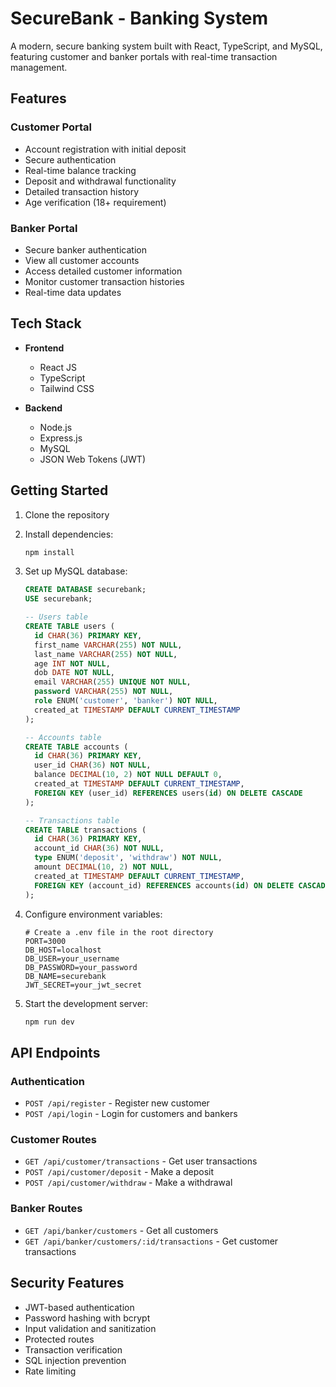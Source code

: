 # SecureBank - Banking System

A modern, secure banking system built with React, TypeScript, and MySQL, featuring customer and banker portals with real-time transaction management.

## Features

### Customer Portal
- Account registration with initial deposit
- Secure authentication
- Real-time balance tracking
- Deposit and withdrawal functionality
- Detailed transaction history
- Age verification (18+ requirement)

### Banker Portal
- Secure banker authentication
- View all customer accounts
- Access detailed customer information
- Monitor customer transaction histories
- Real-time data updates

## Tech Stack

- **Frontend**
  - React JS
  - TypeScript
  - Tailwind CSS

- **Backend**
  - Node.js
  - Express.js
  - MySQL
  - JSON Web Tokens (JWT)

## Getting Started

1. Clone the repository
2. Install dependencies:
   ```bash
   npm install
   ```

3. Set up MySQL database:
   ```sql
   CREATE DATABASE securebank;
   USE securebank;

   -- Users table
   CREATE TABLE users (
     id CHAR(36) PRIMARY KEY,
     first_name VARCHAR(255) NOT NULL,
     last_name VARCHAR(255) NOT NULL,
     age INT NOT NULL,
     dob DATE NOT NULL,
     email VARCHAR(255) UNIQUE NOT NULL,
     password VARCHAR(255) NOT NULL,
     role ENUM('customer', 'banker') NOT NULL,
     created_at TIMESTAMP DEFAULT CURRENT_TIMESTAMP
   );

   -- Accounts table
   CREATE TABLE accounts (
     id CHAR(36) PRIMARY KEY,
     user_id CHAR(36) NOT NULL,
     balance DECIMAL(10, 2) NOT NULL DEFAULT 0,
     created_at TIMESTAMP DEFAULT CURRENT_TIMESTAMP,
     FOREIGN KEY (user_id) REFERENCES users(id) ON DELETE CASCADE
   );

   -- Transactions table
   CREATE TABLE transactions (
     id CHAR(36) PRIMARY KEY,
     account_id CHAR(36) NOT NULL,
     type ENUM('deposit', 'withdraw') NOT NULL,
     amount DECIMAL(10, 2) NOT NULL,
     created_at TIMESTAMP DEFAULT CURRENT_TIMESTAMP,
     FOREIGN KEY (account_id) REFERENCES accounts(id) ON DELETE CASCADE
   );
   ```

4. Configure environment variables:
   ```env
   # Create a .env file in the root directory
   PORT=3000
   DB_HOST=localhost
   DB_USER=your_username
   DB_PASSWORD=your_password
   DB_NAME=securebank
   JWT_SECRET=your_jwt_secret
   ```

5. Start the development server:
   ```bash
   npm run dev
   ```

## API Endpoints

### Authentication
- `POST /api/register` - Register new customer
- `POST /api/login` - Login for customers and bankers

### Customer Routes
- `GET /api/customer/transactions` - Get user transactions
- `POST /api/customer/deposit` - Make a deposit
- `POST /api/customer/withdraw` - Make a withdrawal

### Banker Routes
- `GET /api/banker/customers` - Get all customers
- `GET /api/banker/customers/:id/transactions` - Get customer transactions

## Security Features

- JWT-based authentication
- Password hashing with bcrypt
- Input validation and sanitization
- Protected routes
- Transaction verification
- SQL injection prevention
- Rate limiting
